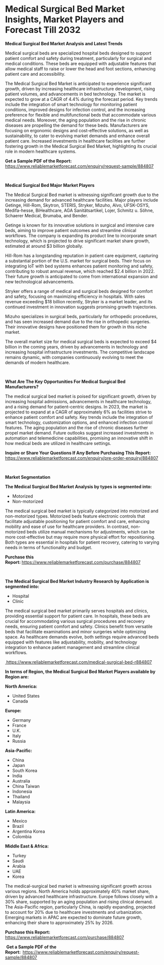 <p><h1>Medical Surgical Bed Market Insights, Market Players and Forecast Till 2032</h1></p><p><strong>Medical Surgical Bed Market Analysis and Latest Trends</strong></p>
<p><p>Medical surgical beds are specialized hospital beds designed to support patient comfort and safety during treatment, particularly for surgical and medical conditions. These beds are equipped with adjustable features that allow medical staff to raise or lower the head and foot sections, enhancing patient care and accessibility. </p><p>The Medical Surgical Bed Market is anticipated to experience significant growth, driven by increasing healthcare infrastructure development, rising patient volumes, and advancements in bed technology. The market is expected to grow at a CAGR of 4.4% during the forecast period. Key trends include the integration of smart technology for monitoring patient conditions, improved designs for infection control, and the increasing preference for flexible and multifunctional beds that accommodate various medical needs. Moreover, the aging population and the rise in chronic diseases are propelling the demand for these beds. Manufacturers are focusing on ergonomic designs and cost-effective solutions, as well as sustainability, to cater to evolving market demands and enhance overall patient care. Increased investments in healthcare facilities are further fostering growth in the Medical Surgical Bed Market, highlighting its crucial role in modern healthcare systems.</p></p>
<p><strong>Get a Sample PDF of the Report:&nbsp;</strong> <a href="https://www.reliablemarketforecast.com/enquiry/request-sample/884807?utm_campaign=1108&utm_medium=2&utm_source=Github&utm_content=ia&utm_term=13042025&utm_id=medical-surgical-bed">https://www.reliablemarketforecast.com/enquiry/request-sample/884807</a></p>
<p>&nbsp;</p>
<p><strong>Medical Surgical Bed Major Market Players</strong></p>
<p><p>The Medical Surgical Bed market is witnessing significant growth due to the increasing demand for advanced healthcare facilities. Major players include Getinge, Hill-Rom, Skytron, STERIS, Stryker, Mizuho, Alvo, UFSK-OSYS, Medifa-hesse, BiHealthcare, AGA Sanitätsartikel, Lojer, Schmitz u. Söhne, Schaerer Medical, Brumaba, and Bender.</p><p>Getinge is known for its innovative solutions in surgical and intensive care beds, aiming to improve patient outcomes and streamline clinical workflows. The company is expanding its product line to incorporate smart technology, which is projected to drive significant market share growth, estimated at around $3 billion globally.</p><p>Hill-Rom has a longstanding reputation in patient care equipment, capturing a substantial portion of the U.S. market for surgical beds. Their focus on integrating IoT with bed systems enhances patient monitoring and safety, contributing to robust annual revenue, which reached $2.4 billion in 2022. Their future growth is anticipated to come from international expansion and new technological advancements.</p><p>Stryker offers a range of medical and surgical beds designed for comfort and safety, focusing on maximizing efficiency in hospitals. With sales revenue exceeding $18 billion recently, Stryker is a market leader, and its continued investment in innovation suggests promising growth trajectories.</p><p>Mizuho specializes in surgical beds, particularly for orthopedic procedures, and has seen increased demand due to the rise in orthopedic surgeries. Their innovative designs have positioned them for growth in this niche market.</p><p>The overall market size for medical surgical beds is expected to exceed $4 billion in the coming years, driven by advancements in technology and increasing hospital infrastructure investments. The competitive landscape remains dynamic, with companies continuously evolving to meet the demands of modern healthcare.</p></p>
<p>&nbsp;</p>
<p><strong>What Are The Key Opportunities For Medical Surgical Bed Manufacturers?</strong></p>
<p><p>The medical surgical bed market is poised for significant growth, driven by increasing hospital admissions, advancements in healthcare technology, and a rising demand for patient-centric designs. In 2023, the market is projected to expand at a CAGR of approximately 6% as facilities strive to enhance patient comfort and safety. Key trends include the integration of smart technology, customization options, and enhanced infection control features. The aging population and the rise of chronic diseases further propel market demand. Future outlooks suggest increased investments in automation and telemedicine capabilities, promising an innovative shift in how medical beds are utilized in healthcare settings.</p></p>
<p><strong>Inquire or Share Your Questions If Any Before Purchasing This Report:</strong> <a href="https://www.reliablemarketforecast.com/enquiry/pre-order-enquiry/884807?utm_campaign=1108&utm_medium=2&utm_source=Github&utm_content=ia&utm_term=13042025&utm_id=medical-surgical-bed">https://www.reliablemarketforecast.com/enquiry/pre-order-enquiry/884807</a></p>
<p>&nbsp;</p>
<p><strong>Market Segmentation</strong></p>
<p><strong>The Medical Surgical Bed Market Analysis by types is segmented into:</strong></p>
<p><ul><li>Motorized</li><li>Non-motorized</li></ul></p>
<p><p>The medical surgical bed market is typically categorized into motorized and non-motorized types. Motorized beds feature electronic controls that facilitate adjustable positioning for patient comfort and care, enhancing mobility and ease of use for healthcare providers. In contrast, non-motorized beds utilize manual mechanisms for adjustments, which can be more cost-effective but may require more physical effort for repositioning. Both types are essential in hospitals for patient recovery, catering to varying needs in terms of functionality and budget.</p></p>
<p><strong>Purchase this Report:&nbsp;</strong><a href="https://www.reliablemarketforecast.com/purchase/884807?utm_campaign=1108&utm_medium=2&utm_source=Github&utm_content=ia&utm_term=13042025&utm_id=medical-surgical-bed">https://www.reliablemarketforecast.com/purchase/884807</a></p>
<p>&nbsp;</p>
<p><strong>The Medical Surgical Bed Market Industry Research by Application is segmented into:</strong></p>
<p><ul><li>Hospital</li><li>Clinic</li></ul></p>
<p><p>The medical surgical bed market primarily serves hospitals and clinics, providing essential support for patient care. In hospitals, these beds are crucial for accommodating various surgical procedures and recovery needs, ensuring patient comfort and safety. Clinics benefit from versatile beds that facilitate examinations and minor surgeries while optimizing space. As healthcare demands evolve, both settings require advanced beds equipped with features like adjustability, mobility, and technology integration to enhance patient management and streamline clinical workflows.</p></p>
<p><a href="https://www.reliablemarketforecast.com/medical-surgical-bed-r884807?utm_campaign=1108&utm_medium=2&utm_source=Github&utm_content=ia&utm_term=13042025&utm_id=medical-surgical-bed">&nbsp;https://www.reliablemarketforecast.com/medical-surgical-bed-r884807</a></p>
<p><strong>In terms of Region, the Medical Surgical Bed Market Players available by Region are:</strong></p>
<p>
    <p> <strong> North America: </strong>
        <ul>
            <li>United States</li>
            <li>Canada</li>
        </ul>
        </p> 
    <p> <strong> Europe: </strong>
        <ul>
            <li>Germany</li>
            <li>France</li>
            <li>U.K.</li>
            <li>Italy</li>
            <li>Russia</li>
        </ul>
        </p> 
    <p> <strong> Asia-Pacific: </strong>
        <ul>
            <li>China</li>
            <li>Japan</li>
            <li>South Korea</li>
            <li>India</li>
            <li>Australia</li>
            <li>China Taiwan</li>
            <li>Indonesia</li>
            <li>Thailand</li>
            <li>Malaysia</li>
        </ul>
        </p> 
    <p> <strong> Latin America: </strong>
        <ul>
            <li>Mexico</li>
            <li>Brazil</li>
            <li>Argentina Korea</li>
            <li>Colombia</li>
        </ul>
        </p> 
    <p> <strong> Middle East & Africa: </strong>
        <ul>
            <li>Turkey</li>
            <li>Saudi</li>
            <li>Arabia</li>
            <li>UAE</li>
            <li>Korea</li>
        </ul>
    </p>
    </p>
<p><p>The medical-surgical bed market is witnessing significant growth across various regions. North America holds approximately 40% market share, driven by advanced healthcare infrastructure. Europe follows closely with a 30% share, supported by an aging population and rising clinical demand. The Asia-Pacific region, particularly China, is rapidly expanding, projected to account for 20% due to healthcare investments and urbanization. Emerging markets in APAC are expected to dominate future growth, enhancing their share to approximately 25% by 2026.</p></p>
<p><strong>Purchase this Report: </strong><a href="https://www.reliablemarketforecast.com/purchase/884807?utm_campaign=1108&utm_medium=2&utm_source=Github&utm_content=ia&utm_term=13042025&utm_id=medical-surgical-bed">https://www.reliablemarketforecast.com/purchase/884807</a></p>
<p>&nbsp;<strong>Get a Sample PDF of the Report:&nbsp;&nbsp;</strong><a href="https://www.reliablemarketforecast.com/enquiry/request-sample/884807?utm_campaign=1108&utm_medium=2&utm_source=Github&utm_content=ia&utm_term=13042025&utm_id=medical-surgical-bed">https://www.reliablemarketforecast.com/enquiry/request-sample/884807</a></p>
<p><strong></strong></p>
<p><p></p><p></p><p></p></p>